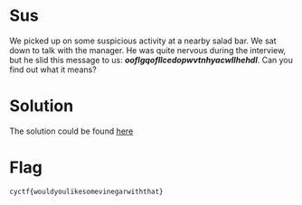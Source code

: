 # Sus

We picked up on some suspicious activity at a nearby salad bar. We sat down to talk with the manager. He was quite nervous during the interview, but he slid this message to us: **_ooflgqofllcedopwvtnhyacwllhehdl_**. Can you find out what it means?

# Solution

The solution could be found [here](http://blog.yujinjulian.com/ctf/writeups/2020/10/31/cyberyoddhawriteup.html)

# Flag

`cyctf{wouldyoulikesomevinegarwiththat}`
